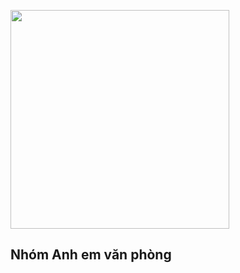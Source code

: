 <p align="Left">
	<img src="https://github.com/KhaiZeR0/ocvn.github.io/assets/54585187/24f0cbaf-1854-4056-9269-4ad49f02f498" width="350" />
</p>

## Nhóm Anh em văn phòng
